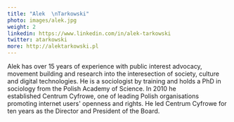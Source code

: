 ```yaml
---
title: "Alek  \nTarkowski"
photo: images/alek.jpg
weight: 2
linkedin: https://www.linkedin.com/in/alek-tarkowski
twitter: atarkowski
more: http://alektarkowski.pl
---
```

Alek has over 15 years of experience with public interest advocacy, movement building and research into the interesection of society, culture and digital technologies. He is a sociologist by training and holds a PhD in sociology from the Polish Academy of Science. In 2010 he established Centrum Cyfrowe, one of leading Polish organisations promoting internet users' openness and rights. He led Centrum Cyfrowe for ten years as the Director and President of the Board.
